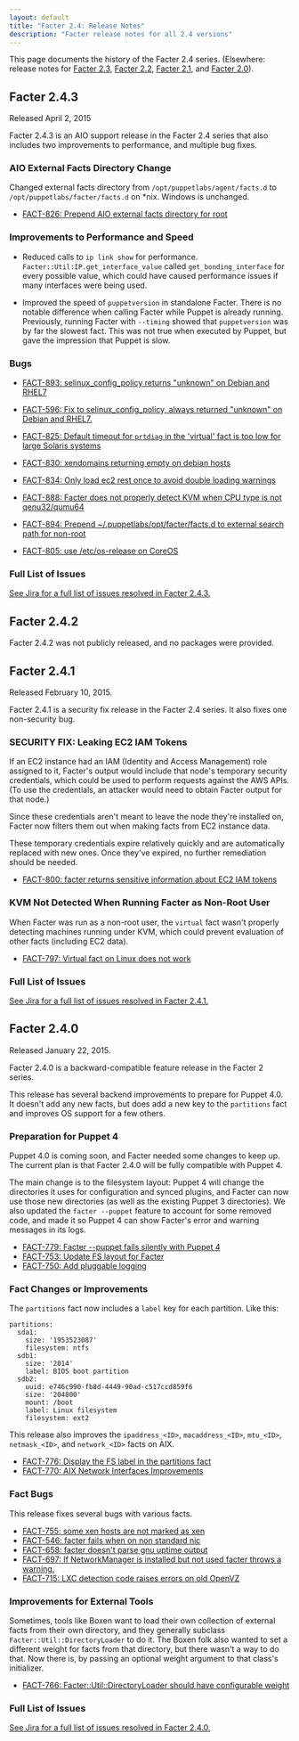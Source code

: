 ```yaml
---
layout: default
title: "Facter 2.4: Release Notes"
description: "Facter release notes for all 2.4 versions"
---
```


This page documents the history of the Facter 2.4 series. (Elsewhere: release notes for [Facter 2.3](../2.3/release_notes.html), [Facter 2.2](../2.2/release_notes.html), [Facter 2.1](../2.1/release_notes.html), and [Facter 2.0](../2.0/release_notes.html)).

## Facter 2.4.3

Released April 2, 2015

Facter 2.4.3 is an AIO support release in the Facter 2.4 series that also includes two improvements to performance, and multiple bug fixes.

### AIO External Facts Directory Change
Changed external facts directory from `/opt/puppetlabs/agent/facts.d` to `/opt/puppetlabs/facter/facts.d` on *nix. Windows is unchanged.

* [FACT-826: Prepend AIO external facts directory for root](https://tickets.puppetlabs.com/browse/FACT-826)

### Improvements to Performance and Speed

* Reduced calls to `ip link show` for performance. `Facter::Util:IP.get_interface_value` called `get_bonding_interface` for every possible value, which could have caused performance issues if many interfaces were being used.

* Improved the speed of `puppetversion` in standalone Facter. There is no notable difference when calling Facter while Puppet is already running. Previously, running Facter with `--timing` showed that `puppetversion` was by far the slowest fact. This was not true when executed by Puppet, but gave the impression that Puppet is slow.

### Bugs

* [FACT-893: selinux_config_policy returns "unknown" on Debian and RHEL7](https://tickets.puppetlabs.com/browse/FACT-893)

* [FACT-596: Fix to selinux_config_policy, always returned "unknown" on Debian and RHEL7.](https://tickets.puppetlabs.com/browse/FACT-596)

* [FACT-825: Default timeout for `prtdiag` in the 'virtual' fact is too low for large Solaris systems](https://tickets.puppetlabs.com/browse/FACT-825)

* [FACT-830: xendomains returning empty on debian hosts](https://tickets.puppetlabs.com/browse/FACT-830)

* [FACT-834: Only load ec2 rest once to avoid double loading warnings](https://tickets.puppetlabs.com/browse/FACT-834)

* [FACT-888: Facter does not properly detect KVM when CPU type is not qenu32/qumu64](https://tickets.puppetlabs.com/browse/FACT-888)

* [FACT-894: Prepend ~/.puppetlabs/opt/facter/facts.d to external search path for non-root](https://tickets.puppetlabs.com/browse/FACT-894)

* [FACT-805: use /etc/os-release on CoreOS](https://tickets.puppetlabs.com/browse/FACT-805)

### Full List of Issues

[See Jira for a full list of issues resolved in Facter 2.4.3.](https://tickets.puppetlabs.com/browse/FACT-596?jql=project%20%3D%20FACT%20AND%20fixVersion%20in%20%20(%22FACT%202.4.3%22%2C%20%22FACT%202.4.2%22)%20ORDER%20BY%20due%20ASC%2C%20priority%20DESC%2C%20created%20ASC)

## Facter 2.4.2

Facter 2.4.2 was not publicly released, and no packages were provided.

## Facter 2.4.1

Released February 10, 2015.

Facter 2.4.1 is a security fix release in the Facter 2.4 series. It also fixes one non-security bug.

### SECURITY FIX: Leaking EC2 IAM Tokens

If an EC2 instance had an IAM (Identity and Access Management) role assigned to it, Facter's output would include that node's temporary security credentials, which could be used to perform requests against the AWS APIs. (To use the credentials, an attacker would need to obtain Facter output for that node.)

Since these credentials aren't meant to leave the node they're installed on, Facter now filters them out when making facts from EC2 instance data.

These temporary credentials expire relatively quickly and are automatically replaced with new ones. Once they've expired, no further remediation should be needed.

* [FACT-800: facter returns sensitive information about EC2 IAM tokens](https://tickets.puppetlabs.com/browse/FACT-800)


### KVM Not Detected When Running Facter as Non-Root User

When Facter was run as a non-root user, the `virtual` fact wasn't properly detecting machines running under KVM, which could prevent evaluation of other facts (including EC2 data).

* [FACT-797: Virtual fact on Linux does not work](https://tickets.puppetlabs.com/browse/FACT-797)

### Full List of Issues

[See Jira for a full list of issues resolved in Facter 2.4.1.](https://tickets.puppetlabs.com/browse/FACT/fixforversion/12625/)


## Facter 2.4.0

Released January 22, 2015.

Facter 2.4.0 is a backward-compatible feature release in the Facter 2 series.

This release has several backend improvements to prepare for Puppet 4.0. It doesn't add any new facts, but does add a new key to the `partitions` fact and improves OS support for a few others.

### Preparation for Puppet 4

Puppet 4.0 is coming soon, and Facter needed some changes to keep up. The current plan is that Facter 2.4.0 will be fully compatible with Puppet 4.

The main change is to the filesystem layout: Puppet 4 will change the directories it uses for configuration and synced plugins, and Facter can now use those new directories (as well as the existing Puppet 3 directories). We also updated the `facter --puppet` feature to account for some removed code, and made it so Puppet 4 can show Facter's error and warning messages in its logs.

* [FACT-779: Facter --puppet fails silently with Puppet 4](https://tickets.puppetlabs.com/browse/FACT-779)
* [FACT-753: Update FS layout for Facter](https://tickets.puppetlabs.com/browse/FACT-753)
* [FACT-750: Add pluggable logging](https://tickets.puppetlabs.com/browse/FACT-750)

### Fact Changes or Improvements

The `partitions` fact now includes a `label` key for each partition. Like this:

    partitions:
      sda1:
        size: '1953523087'
        filesystem: ntfs
      sdb1:
        size: '2014'
        label: BIOS boot partition
      sdb2:
        uuid: e746c990-fb8d-4449-90ad-c517ccd859f6
        size: '204800'
        mount: /boot
        label: Linux filesystem
        filesystem: ext2

This release also improves the `ipaddress_<ID>`, `macaddress_<ID>`, `mtu_<ID>`, `netmask_<ID>`, and `network_<ID>` facts on AIX.

* [FACT-776: Display the FS label in the partitions fact](https://tickets.puppetlabs.com/browse/FACT-776)
* [FACT-770: AIX Network Interfaces Improvements](https://tickets.puppetlabs.com/browse/FACT-770)

### Fact Bugs

This release fixes several bugs with various facts.

* [FACT-755: some xen hosts are not marked as xen](https://tickets.puppetlabs.com/browse/FACT-755)
* [FACT-546: facter fails when on non standard nic](https://tickets.puppetlabs.com/browse/FACT-546)
* [FACT-658: facter doesn't parse gnu uptime output](https://tickets.puppetlabs.com/browse/FACT-658)
* [FACT-697: If NetworkManager is installed but not used facter throws a warning.](https://tickets.puppetlabs.com/browse/FACT-697)
* [FACT-715: LXC detection code raises errors on old OpenVZ](https://tickets.puppetlabs.com/browse/FACT-715)


### Improvements for External Tools

Sometimes, tools like Boxen want to load their own collection of external facts from their own directory, and they generally subclass `Facter::Util::DirectoryLoader` to do it. The Boxen folk also wanted to set a different weight for facts from that directory, but there wasn't a way to do that. Now there is, by passing an optional weight argument to that class's initializer.

* [FACT-766: Facter::Util::DirectoryLoader should have configurable weight](https://tickets.puppetlabs.com/browse/FACT-766)


### Full List of Issues

[See Jira for a full list of issues resolved in Facter 2.4.0.](https://tickets.puppetlabs.com/browse/FACT/fixforversion/12021/)
